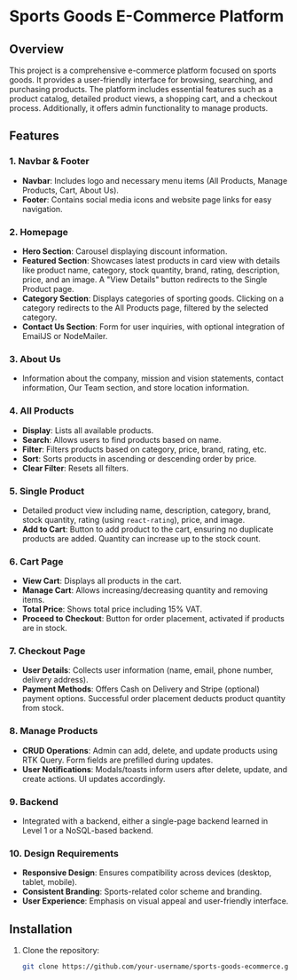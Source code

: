 # Sports Goods E-Commerce Platform

## Overview

This project is a comprehensive e-commerce platform focused on sports goods. It provides a user-friendly interface for browsing, searching, and purchasing products. The platform includes essential features such as a product catalog, detailed product views, a shopping cart, and a checkout process. Additionally, it offers admin functionality to manage products.

## Features

### 1. Navbar & Footer

- **Navbar**: Includes logo and necessary menu items (All Products, Manage Products, Cart, About Us).
- **Footer**: Contains social media icons and website page links for easy navigation.

### 2. Homepage

- **Hero Section**: Carousel displaying discount information.
- **Featured Section**: Showcases latest products in card view with details like product name, category, stock quantity, brand, rating, description, price, and an image. A "View Details" button redirects to the Single Product page.
- **Category Section**: Displays categories of sporting goods. Clicking on a category redirects to the All Products page, filtered by the selected category.
- **Contact Us Section**: Form for user inquiries, with optional integration of EmailJS or NodeMailer.

### 3. About Us

- Information about the company, mission and vision statements, contact information, Our Team section, and store location information.

### 4. All Products

- **Display**: Lists all available products.
- **Search**: Allows users to find products based on name.
- **Filter**: Filters products based on category, price, brand, rating, etc.
- **Sort**: Sorts products in ascending or descending order by price.
- **Clear Filter**: Resets all filters.

### 5. Single Product

- Detailed product view including name, description, category, brand, stock quantity, rating (using `react-rating`), price, and image.
- **Add to Cart**: Button to add product to the cart, ensuring no duplicate products are added. Quantity can increase up to the stock count.

### 6. Cart Page

- **View Cart**: Displays all products in the cart.
- **Manage Cart**: Allows increasing/decreasing quantity and removing items.
- **Total Price**: Shows total price including 15% VAT.
- **Proceed to Checkout**: Button for order placement, activated if products are in stock.

### 7. Checkout Page

- **User Details**: Collects user information (name, email, phone number, delivery address).
- **Payment Methods**: Offers Cash on Delivery and Stripe (optional) payment options. Successful order placement deducts product quantity from stock.

### 8. Manage Products

- **CRUD Operations**: Admin can add, delete, and update products using RTK Query. Form fields are prefilled during updates.
- **User Notifications**: Modals/toasts inform users after delete, update, and create actions. UI updates accordingly.

### 9. Backend

- Integrated with a backend, either a single-page backend learned in Level 1 or a NoSQL-based backend.

### 10. Design Requirements

- **Responsive Design**: Ensures compatibility across devices (desktop, tablet, mobile).
- **Consistent Branding**: Sports-related color scheme and branding.
- **User Experience**: Emphasis on visual appeal and user-friendly interface.

## Installation

1. Clone the repository:
   ```bash
   git clone https://github.com/your-username/sports-goods-ecommerce.git
   ```
